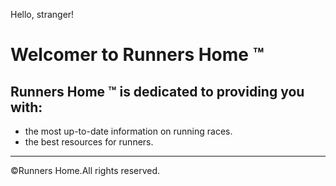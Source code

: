 <!DOCTYPE html>
<html xmlns="http://www.w3.org/1999/xhtml">
<head>
    <title>The runners Home &trade;</title>
</head>
<body>
    <p>Hello, stranger!</p>
    <h1>Welcomer to Runners Home &trade;</h1>
    <h2>Runners Home &trade; is dedicated to providing you with:</h2>
    <ul style="list-style-type:disc">
        <li>the most up-to-date information on running races.</li>
        <li>the best resources for runners.</li>
    </ul>
    <hr />
    <div>&copy;Runners Home.All rights reserved. </div>
</body>
</html>
